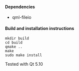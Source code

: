 #### Dependencies
 - qml-fileio

#### Build and installation instructions

```
mkdir build
cd build
qmake ..
make
sudo make install
```

Tested with Qt 5.10

